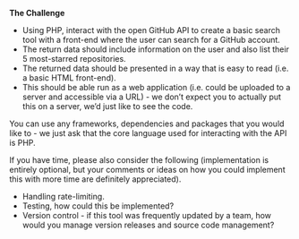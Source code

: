 **The Challenge**

* Using PHP, interact with the open GitHub API to create a basic search tool with a front-end where the user can search for a GitHub account.
* The return data should include information on the user and also list their 5 most-starred repositories.
* The returned data should be presented in a way that is easy to read (i.e. a basic HTML front-end).
* This should be able run as a web application (i.e. could be uploaded to a server and accessible via a URL) - we don’t expect you to actually put this on a server, we’d just like to see the code.

You can use any frameworks, dependencies and packages that you would like to - we just ask that the core language used for interacting with the API is PHP.

If you have time, please also consider the following (implementation is entirely optional, but your comments or ideas on how you could implement this with more time are definitely appreciated).

* Handling rate-limiting.
* Testing, how could this be implemented?
* Version control - if this tool was frequently updated by a team, how would you manage version releases and source code management? 

